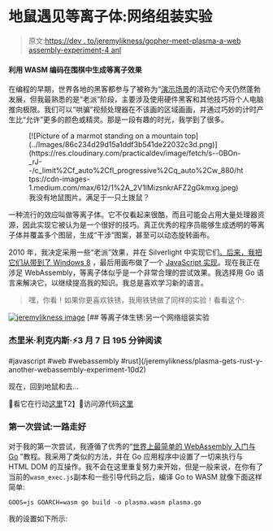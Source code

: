 # 地鼠遇见等离子体:网络组装实验

> 原文:[https://dev . to/jeremylikness/gopher-meet-plasma-a-web assembly-experiment-4 anl](https://dev.to/jeremylikness/gopher-meet-plasma-a-webassembly-experiment-4anl)

#### [](#using-wasm-coded-in-go-to-generate-a-plasma-effect)利用 WASM 编码在围棋中生成等离子效果

在编程的早期，世界各地的黑客都参与了被称为“[演示场景](http://www.pouet.net/)的活动它今天仍然蓬勃发展，但我最熟悉的是“老派”阶段，主要涉及使用硬件黑客和其他技巧将个人电脑推向极限。我们可以“哄骗”视频处理器在不该画的区域画画，并通过巧妙的计时产生比“允许”更多的颜色或精灵。那是一段有趣的时光，我学到了很多。

<figure>[![Picture of a marmot standing on a mountain top](../Images/86c234d29d15a1ddf3b541de22032c3d.png)](https://res.cloudinary.com/practicaldev/image/fetch/s--0BOn-_rJ--/c_limit%2Cf_auto%2Cfl_progressive%2Cq_auto%2Cw_880/https://cdn-images-1.medium.com/max/612/1%2A_2V1IMizsnkrAFZ2gGkmxg.jpeg) 

<figcaption>我没有地鼠图片。满足于一只土拨鼠？</figcaption>

</figure>

一种流行的效应叫做等离子体。它不仅看起来很酷，而且可能会占用大量处理器资源，因此实现它被认为是一个很好的技巧。真正优秀的程序员能够生成透明的等离子体并覆盖多个图层，生成“干涉”图案，甚至可以动态旋转画布。

2010 年，我决定采用一些“老派”效果，并在 Silverlight 中实现它们[。后来，我把它们从](https://csharperimage.jeremylikness.com/2010/12/old-school-silverlight-effects.html)[带到了 Windows 8](https://csharperimage.jeremylikness.com/2012/12/going-old-school-on-windows-8.html) ，最后用画布做了一个 [JavaScript 实现](https://jsfiddle.net/jeremylikness/bVY6t/)。现在我正在涉足 WebAssembly，等离子体似乎是一个非常合理的尝试效果。我选择用 Go 语言来解决它，以继续提高我的知识。我总是喜欢学习新的语言。

> 嘿，你看！如果你更喜欢铁锈，我用铁锈做了同样的实验！看看这个:

[![jeremylikness image](../Images/bab394bf9520f5e4cade523be210bcb6.png)](/jeremylikness) [## 等离子体生锈:另一个网络组装实验

### 杰里米·利克内斯·⚡️3 月 7 日 195 分钟阅读

#javascript #web #webassembly #rust](/jeremylikness/plasma-gets-rust-y-another-webassembly-experiment-10d2)

现在，回到地鼠和去...

👀看它在行动[这里](https://blazorhealthapp.z5.web.core.windows.net/plasma.html)T2】🔗访问源代码[这里](https://github.com/JeremyLikness/PlasmaWasmGo/)

### [](#first-attempt-go-all-the-way)第一次尝试:一路走好

对于我的第一次尝试，我遵循了优秀的“[世界上最简单的 WebAssembly 入门与 Go](https://medium.freecodecamp.org/webassembly-with-golang-is-fun-b243c0e34f02) ”教程。我采用了类似的方法，并在 Go 应用程序中设置了一切来执行与 HTML DOM 的互操作。我不会在这里重复努力来开始，但是一般来说，在你有了当前的`wasm_exec.js`副本和一些引导代码之后，编译 Go to WASM 就像下面这样简单:

`GOOS=js GOARCH=wasm go build -o plasma.wasm plasma.go`

我的设置如下所示: